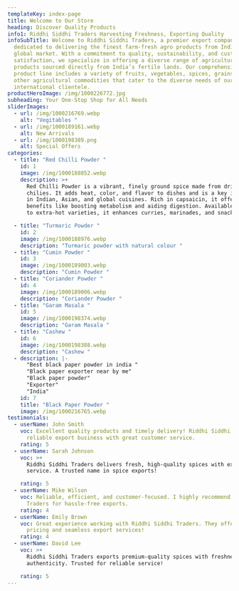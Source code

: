```yaml
---
templateKey: index-page
title: Welcome to Our Store
heading: Discover Quality Products
info1: Riddhi Siddhi Traders Harvesting Freshness, Exporting Quality
infoSubTitle: Welcome to Riddhi Siddhi Traders, a premier export company
  dedicated to delivering the finest farm-fresh agro products from India to the
  global market. With a commitment to quality, sustainability, and customer
  satisfaction, we specialize in offering a diverse range of agricultural
  products sourced directly from India’s fertile lands. Our comprehensive
  product line includes a variety of fruits, vegetables, spices, grains, and
  other agricultural commodities that cater to the diverse needs of our
  international clientele.
productHeroImage: /img/1000226772.jpg
subheading: Your One-Stop Shop for All Needs
sliderImages:
  - url: /img/1000216769.webp
    alt: "Vegitables "
  - url: /img/1000189161.webp
    alt: New Arrivals
  - url: /img/1000198389.png
    alt: Special Offers
categories:
  - title: "Red Chilli Powder "
    id: 1
    image: /img/1000188852.webp
    description: >+
      Red Chilli Powder is a vibrant, finely ground spice made from dried red
      chilies. It adds heat, color, and flavor to dishes and is a key ingredient
      in Indian, Asian, and global cuisines. Rich in capsaicin, it offers health
      benefits like boosting metabolism and aiding digestion. Available in mild
      to extra-hot varieties, it enhances curries, marinades, and snacks.

  - title: "Turmaric Powder "
    id: 2
    image: /img/1000188976.webp
    description: "Turmaric powder with natural colour "
  - title: "Cumin Powder "
    id: 3
    image: /img/1000189003.webp
    description: "Cumin Powder "
  - title: "Coriander Powder "
    id: 4
    image: /img/1000189006.webp
    description: "Coriander Powder "
  - title: "Garam Masala "
    id: 5
    image: /img/1000198374.webp
    description: "Garam Masala "
  - title: "Cashew "
    id: 6
    image: /img/1000198388.webp
    description: "Cashew "
  - description: |-
      "Best black paper powder in india "
      "Black paper exporter near by me"
      "Black paper powder"
      "Exporter"
      "India"
    id: 7
    title: "Black Paper Powder "
    image: /img/1000216765.webp
testimonials:
  - userName: John Smith
    voc: Excellent quality products and timely delivery! Riddhi Siddhi Traders is a
      reliable export business with great customer service.
    rating: 5
  - userName: Sarah Johnson
    voc: >+
      Riddhi Siddhi Traders delivers fresh, high-quality spices with excellent
      service. A trusted name in spice exports!

    rating: 5
  - userName: Mike Wilson
    voc: Reliable, efficient, and customer-focused. I highly recommend Riddhi Siddhi
      Traders for hassle-free exports.
    rating: 4
  - userName: Emily Brown
    voc: Great experience working with Riddhi Siddhi Traders. They offer competitive
      pricing and seamless export services!
    rating: 4
  - userName: David Lee
    voc: >+
      Riddhi Siddhi Traders exports premium-quality spices with freshness and
      authenticity. Trusted for reliable service!

    rating: 5
---
```

